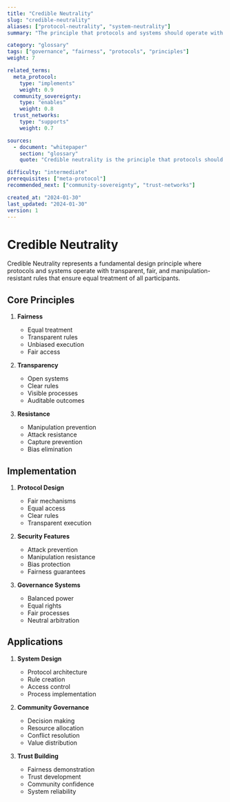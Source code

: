 ```yaml
---
title: "Credible Neutrality"
slug: "credible-neutrality"
aliases: ["protocol-neutrality", "system-neutrality"]
summary: "The principle that protocols and systems should operate with transparent, fair, and manipulation-resistant rules that treat all participants equally."

category: "glossary"
tags: ["governance", "fairness", "protocols", "principles"]
weight: 7

related_terms:
  meta_protocol:
    type: "implements"
    weight: 0.9
  community_sovereignty:
    type: "enables"
    weight: 0.8
  trust_networks:
    type: "supports"
    weight: 0.7

sources:
  - document: "whitepaper"
    section: "glossary"
    quote: "Credible neutrality is the principle that protocols should operate with transparent, fair rules that treat all participants equally and resist manipulation."

difficulty: "intermediate"
prerequisites: ["meta-protocol"]
recommended_next: ["community-sovereignty", "trust-networks"]

created_at: "2024-01-30"
last_updated: "2024-01-30"
version: 1
---
```


# Credible Neutrality

Credible Neutrality represents a fundamental design principle where protocols and systems operate with transparent, fair, and manipulation-resistant rules that ensure equal treatment of all participants.

## Core Principles

1. **Fairness**
   - Equal treatment
   - Transparent rules
   - Unbiased execution
   - Fair access

2. **Transparency**
   - Open systems
   - Clear rules
   - Visible processes
   - Auditable outcomes

3. **Resistance**
   - Manipulation prevention
   - Attack resistance
   - Capture prevention
   - Bias elimination

## Implementation

1. **Protocol Design**
   - Fair mechanisms
   - Equal access
   - Clear rules
   - Transparent execution

2. **Security Features**
   - Attack prevention
   - Manipulation resistance
   - Bias protection
   - Fairness guarantees

3. **Governance Systems**
   - Balanced power
   - Equal rights
   - Fair processes
   - Neutral arbitration

## Applications

1. **System Design**
   - Protocol architecture
   - Rule creation
   - Access control
   - Process implementation

2. **Community Governance**
   - Decision making
   - Resource allocation
   - Conflict resolution
   - Value distribution

3. **Trust Building**
   - Fairness demonstration
   - Trust development
   - Community confidence
   - System reliability 